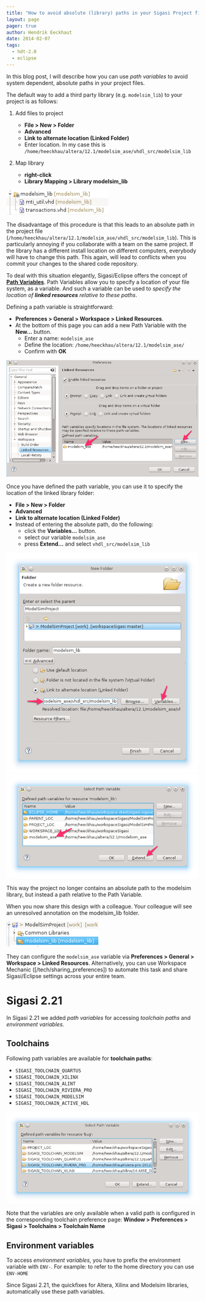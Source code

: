 ```yaml
---
title: "How to avoid absolute (library) paths in your Sigasi Project files"
layout: page 
pager: true
author: Hendrik Eeckhaut
date: 2014-02-07
tags: 
  - hdt-2.0
  - eclipse
---
```


In this blog post, I will describe how you can use *path variables* to
avoid system dependent, absolute paths in your project files.

The default way to add a third party library (e.g. `modelsim_lib`) to
your project is as follows:

1.  Add files to project
    -   **File &gt; New &gt; Folder**
    -   **Advanced**
    -   **Link to alternate location (Linked Folder)**
    -   Enter location. In my case this is
        `/home/heeckhau/altera/12.1/modelsim_ase/vhdl_src/modelsim_lib`

2.  Map library
    -   **right-click**
    -   **Library Mapping &gt; Library modelsim\_lib**

![](images/modelsimlib.png)

The disadvantage of this procedure is that this leads to an absolute
path in the project file
(`/home/heeckhau/altera/12.1/modelsim_ase/vhdl_src/modelsim_lib`). This
is particularly annoying if you collaborate with a team on the same
project. If the library has a different install location on different
computers, everybody will have to change this path. This again, will
lead to conflicts when you commit your changes to the shared code
repository.

To deal with this situation elegantly, Sigasi/Eclipse offers the concept
of [**Path Variables**](http://help.eclipse.org/indigo/index.jsp?topic=%2Forg.eclipse.platform.doc.user%2Fconcepts%2Fcpathvars.htm).
Path Variables allow you to specify a location of your file system, as a
variable. And such a variable can be used to *specify the location of
**linked resources** relative to these paths*.

Defining a path variable is straightforward:

-   **Preferences &gt; General &gt; Workspace &gt; Linked Resources**.
-   At the bottom of this page you can add a new Path Variable with the
    **New...** button.
    -   Enter a name: `modelsim_ase`
    -   Define the location: `/home/heeckhau/altera/12.1/modelsim_ase/`
    -   Confirm with **OK**

![Add Path Variable to your Workspace settings](images/linked_resources_preferences-2.png)

Once you have defined the path variable, you can use it to specify the
location of the linked library folder:

-   **File &gt; New &gt; Folder**
-   **Advanced**
-   **Link to alternate location (Linked Folder)**
-   Instead of entering the absolute path, do the following:
    -   click the **Variables...** button.
    -   select our variable `modelsim_ase`
    -   press **Extend...** and select `vhdl_src/modelsim_lib`

![Use a path variable to specify the location of a linked folder](images/new_folder1-2.png)
![Extend a path variable](images/new_variable2-2.png)

This way the project no longer contains an absolute path to the modelsim
library, but instead a path relative to the Path Variable.

When you now share this design with a colleague. Your colleague will see
an unresolved annotation on the modelsim_lib folder.

![Unavailable Linked Resource](images/unavailable_linked_resource.png)

They can configure the `modelsim_ase` variable via **Preferences &gt; General &gt; Workspace &gt; Linked Resources**. Alternatively, you can use Workspace Mechanic ([/tech/sharing_preferences]) to automate this task and share Sigasi/Eclipse settings across your entire team.

# Sigasi 2.21

In Sigasi 2.21 we added *path variables* for accessing *toolchain paths*  and *environment variables*.

## Toolchains

Following path variables are available for **toolchain paths**:

* `SIGASI_TOOLCHAIN_QUARTUS`
* `SIGASI_TOOLCHAIN_XILINX`
* `SIGASI_TOOLCHAIN_ALINT`
* `SIGASI_TOOLCHAIN_RIVIERA_PRO`
* `SIGASI_TOOLCHAIN_MODELSIM`
* `SIGASI_TOOLCHAIN_ACTIVE_HDL`

![](images/path_variables_toolchain.png)

Note that the variables are only available when a valid path is configured in the corresponding toolchain preference page: **Window > Preferences > Sigasi > Toolchains > Toolchain Name**

## Environment variables

To access *environment variables*, you have to prefix the environment variable with `ENV-`.
For example: to refer to the home directory you can use `ENV-HOME`

Since Sigasi 2.21, the quickfixes for Altera, Xilinx and Modelsim libraries, automatically use these path variables.
